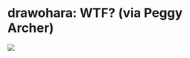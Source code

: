 <!--
id: 30840028
link: http://tumblr.atmos.org/post/30840028/drawohara-wtf-via-peggy-archer
slug: drawohara-wtf-via-peggy-archer
date: Fri Apr 04 2008 22:14:25 GMT-0700 (PDT)
publish: 2008-04-04
tags: 
title: drawohara:  WTF? (via Peggy Archer)
-->


drawohara:  WTF? (via Peggy Archer)
===================================

![](http://24.media.tumblr.com/UTyZ1EnCF7eyyn4tlxpVQYgZ_400.jpg)

